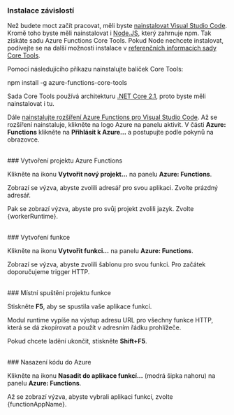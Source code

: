 ### Instalace závislostí

Než budete moct začít pracovat, měli byste <a href="https://go.microsoft.com/fwlink/?linkid=2016593" target="_blank">nainstalovat Visual Studio Code</a>. Kromě toho byste měli nainstalovat i <a href="https://go.microsoft.com/fwlink/?linkid=2016195" target="_blank">Node.JS</a>, který zahrnuje npm. Tak získáte sadu Azure Functions Core Tools. Pokud Node nechcete instalovat, podívejte se na další možnosti instalace v <a href="https://go.microsoft.com/fwlink/?linkid=2016192" target="_blank">referenčních informacích sady Core Tools</a>.

Pomocí následujícího příkazu nainstalujte balíček Core Tools:

<MarkdownHighlighter>npm install -g azure-functions-core-tools</MarkdownHighlighter>

Sada Core Tools používá architekturu <a href="https://go.microsoft.com/fwlink/?linkid=2016373" target="_blank">.NET Core 2.1</a>, proto byste měli nainstalovat i tu.

Dále <a href="https://go.microsoft.com/fwlink/?linkid=2016800" target="_blank">nainstalujte rozšíření Azure Functions pro Visual Studio Code</a>. Až se rozšíření nainstaluje, klikněte na logo Azure na panelu aktivit. V části **Azure: Functions** klikněte na **Přihlásit k Azure...** a postupujte podle pokynů na obrazovce.

<br/>
### Vytvoření projektu Azure Functions

Klikněte na ikonu **Vytvořit nový projekt...** na panelu **Azure: Functions**.

Zobrazí se výzva, abyste zvolili adresář pro svou aplikaci. Zvolte prázdný adresář.

Pak se zobrazí výzva, abyste pro svůj projekt zvolili jazyk. Zvolte {workerRuntime}.

<br/>
### Vytvoření funkce

Klikněte na ikonu **Vytvořit funkci...** na panelu **Azure: Functions**.

Zobrazí se výzva, abyste zvolili šablonu pro svou funkci. Pro začátek doporučujeme trigger HTTP.

<br/>
### Místní spuštění projektu funkce

Stiskněte **F5**, aby se spustila vaše aplikace funkcí.

Modul runtime vypíše na výstup adresu URL pro všechny funkce HTTP, která se dá zkopírovat a použít v adresním řádku prohlížeče.

Pokud chcete ladění ukončit, stiskněte **Shift+F5**.

<br/>
### Nasazení kódu do Azure

Klikněte na ikonu **Nasadit do aplikace funkcí...** (modrá šipka nahoru) na panelu **Azure: Functions**.

Až se zobrazí výzva, abyste vybrali aplikaci funkcí, zvolte {functionAppName}.
